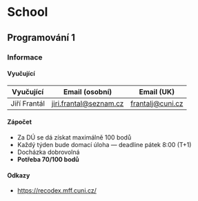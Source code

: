 # School

## Programování 1

### Informace

#### Vyučující

| Vyučující   | Email (osobní)         | Email (UK)   |
|-------------|------------------------|--------------|
| Jiří Frantál  | <jiri.frantal@seznam.cz>   | <frantalj@cuni.cz> |

#### Zápočet

- Za DÚ se dá získat maximálně 100 bodů
- Každý týden bude domací úloha — deadline pátek 8:00 (T+1)
- Docházka dobrovolná
- **Potřeba 70/100 bodů**

#### Odkazy

- <https://recodex.mff.cuni.cz/>
